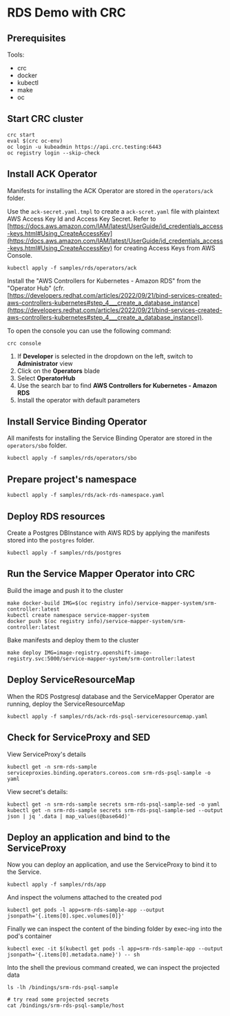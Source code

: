 # RDS Demo with CRC

## Prerequisites

Tools:

- crc
- docker
- kubectl
- make
- oc

## Start CRC cluster

```
crc start
eval $(crc oc-env)
oc login -u kubeadmin https://api.crc.testing:6443
oc registry login --skip-check
```

## Install ACK Operator

Manifests for installing the ACK Operator are stored in the `operators/ack` folder.

Use the `ack-secret.yaml.tmpl` to create a `ack-scret.yaml` file with plaintext AWS Access Key Id and Access Key Secret.
Refer to [https://docs.aws.amazon.com/IAM/latest/UserGuide/id_credentials_access-keys.html#Using_CreateAccessKey](https://docs.aws.amazon.com/IAM/latest/UserGuide/id_credentials_access-keys.html#Using_CreateAccessKey) for creating Access Keys from AWS Console.

```
kubectl apply -f samples/rds/operators/ack
```

Install the "AWS Controllers for Kubernetes - Amazon RDS" from the "Operator Hub" (cfr. [https://developers.redhat.com/articles/2022/09/21/bind-services-created-aws-controllers-kubernetes#step_4___create_a_database_instance](https://developers.redhat.com/articles/2022/09/21/bind-services-created-aws-controllers-kubernetes#step_4___create_a_database_instance)).

To open the console you can use the following command:

```
crc console
```

1. If **Developer** is selected in the dropdown on the left, switch to **Administrator** view
2. Click on the **Operators** blade
3. Select **OperatorHub**
4. Use the search bar to find **AWS Controllers for Kubernetes - Amazon RDS**
5. Install the operator with default parameters

## Install Service Binding Operator

All manifests for installing the Service Binding Operator are stored in the `operators/sbo` folder.

```
kubectl apply -f samples/rds/operators/sbo
```

## Prepare project's namespace

```
kubectl apply -f samples/rds/ack-rds-namespace.yaml
```

## Deploy RDS resources

Create a Postgres DBInstance with AWS RDS by applying the manifests stored into the `postgres` folder.

```
kubectl apply -f samples/rds/postgres
```

## Run the Service Mapper Operator into CRC

Build the image and push it to the cluster

```
make docker-build IMG=$(oc registry info)/service-mapper-system/srm-controller:latest
kubectl create namespace service-mapper-system
docker push $(oc registry info)/service-mapper-system/srm-controller:latest
```

Bake manifests and deploy them to the cluster

```
make deploy IMG=image-registry.openshift-image-registry.svc:5000/service-mapper-system/srm-controller:latest
```

## Deploy ServiceResourceMap

When the RDS Postgresql database and the ServiceMapper Operator are running, deploy the ServiceResourceMap

```
kubectl apply -f samples/rds/ack-rds-psql-serviceresourcemap.yaml
```

## Check for ServiceProxy and SED

View ServiceProxy's details

```
kubectl get -n srm-rds-sample serviceproxies.binding.operators.coreos.com srm-rds-psql-sample -o yaml
```

View secret's details:

```
kubectl get -n srm-rds-sample secrets srm-rds-psql-sample-sed -o yaml
kubectl get -n srm-rds-sample secrets srm-rds-psql-sample-sed --output json | jq '.data | map_values(@base64d)'
```

## Deploy an application and bind to the ServiceProxy

Now you can deploy an application, and use the ServiceProxy to bind it to the Service.

```
kubectl apply -f samples/rds/app
```

And inspect the volumens attached to the created pod

```
kubectl get pods -l app=srm-rds-sample-app --output jsonpath='{.items[0].spec.volumes[0]}'
```

Finally we can inspect the content of the binding folder by exec-ing into the pod's container

```
kubectl exec -it $(kubectl get pods -l app=srm-rds-sample-app --output jsonpath='{.items[0].metadata.name}') -- sh
```

Into the shell the previous command created, we can inspect the projected data

```
ls -lh /bindings/srm-rds-psql-sample

# try read some projected secrets
cat /bindings/srm-rds-psql-sample/host
```

